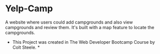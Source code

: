 # Yelp-Camp
A website where users could add campgrounds and also view campgrounds and review them. It's built with a map feature to locate the campgrounds.
* This Project was created in The Web Developer Bootcamp Course by Colt Steele. *
